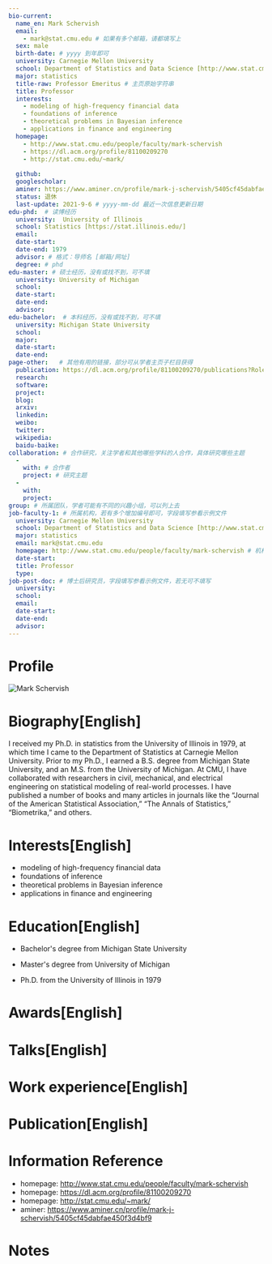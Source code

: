 ```yaml
---
bio-current:
  name_en: Mark Schervish
  email: 
    - mark@stat.cmu.edu # 如果有多个邮箱，请都填写上
  sex: male
  birth-date: # yyyy 到年即可
  university: Carnegie Mellon University 
  school: Department of Statistics and Data Science [http://www.stat.cmu.edu/]
  major: statistics
  title-raw: Professor Emeritus # 主页原始字符串
  title: Professor
  interests: 
    - modeling of high-frequency financial data
    - foundations of inference
    - theoretical problems in Bayesian inference
    - applications in finance and engineering
  homepage: 
    - http://www.stat.cmu.edu/people/faculty/mark-schervish
    - https://dl.acm.org/profile/81100209270
    - http://stat.cmu.edu/~mark/
 
  github: 
  googlescholar:  
  aminer: https://www.aminer.cn/profile/mark-j-schervish/5405cf45dabfae450f3d4bf9
  status: 退休
  last-update: 2021-9-6 # yyyy-mm-dd 最近一次信息更新日期
edu-phd:  # 读博经历
  university:  University of Illinois
  school: Statistics [https://stat.illinois.edu/]
  email: 
  date-start: 
  date-end: 1979
  advisor: # 格式：导师名 [邮箱/网址]
  degree: # phd
edu-master: # 硕士经历，没有或找不到，可不填
  university: University of Michigan
  school: 
  date-start: 
  date-end: 
  advisor:
edu-bachelor:  # 本科经历，没有或找不到，可不填
  university: Michigan State University
  school: 
  major: 
  date-start: 
  date-end: 
page-other:   # 其他有用的链接，部分可从学者主页子栏目获得
  publication: https://dl.acm.org/profile/81100209270/publications?Role=author
  research: 
  software: 
  project: 
  blog: 
  arxiv: 
  linkedin: 
  weibo:
  twitter:
  wikipedia:
  baidu-baike:
collaboration: # 合作研究，关注学者和其他哪些学科的人合作，具体研究哪些主题
  - 
    with: # 合作者
    project: # 研究主题
  - 
    with: 
    project: 
group: # 所属团队，学者可能有不同的兴趣小组，可以列上去
job-faculty-1: # 所属机构，若有多个增加编号即可，字段填写参看示例文件
  university: Carnegie Mellon University 
  school: Department of Statistics and Data Science [http://www.stat.cmu.edu/]
  major: statistics
  email: mark@stat.cmu.edu 
  homepage: http://www.stat.cmu.edu/people/faculty/mark-schervish # 机构内学者主页
  date-start: 
  title: Professor
  type: 
job-post-doc: # 博士后研究员，字段填写参看示例文件，若无可不填写
  university: 
  school: 
  email: 
  date-start: 
  date-end: 
  advisor: 
---
```


# Profile

![Mark Schervish](http://www.stat.cmu.edu/sites/default/files/faculty_pictures/schervish.jpg)

# Biography[English]
I received my Ph.D. in statistics from the University of Illinois in 1979, at which time I came to the Department of Statistics at Carnegie Mellon University. Prior to my Ph.D., I earned a B.S. degree from Michigan State University, and an M.S. from the University of Michigan. At CMU, I have collaborated with researchers in civil, mechanical, and electrical engineering on statistical modeling of real-world processes. I have published a number of books and many articles in journals like the “Journal of the American Statistical Association,” “The Annals of Statistics,” “Biometrika,” and others.

# Interests[English]
  - modeling of high-frequency financial data
  - foundations of inference
  - theoretical problems in Bayesian inference
  - applications in finance and engineering

# Education[English]
  - Bachelor's degree from Michigan State University

  - Master's degree from University of Michigan

  - Ph.D. from the University of Illinois in 1979

# Awards[English]



# Talks[English]



# Work experience[English]


# Publication[English]


# Information Reference
  - homepage: http://www.stat.cmu.edu/people/faculty/mark-schervish
  - homepage: https://dl.acm.org/profile/81100209270
  - homepage: http://stat.cmu.edu/~mark/
  - aminer: https://www.aminer.cn/profile/mark-j-schervish/5405cf45dabfae450f3d4bf9

# Notes
